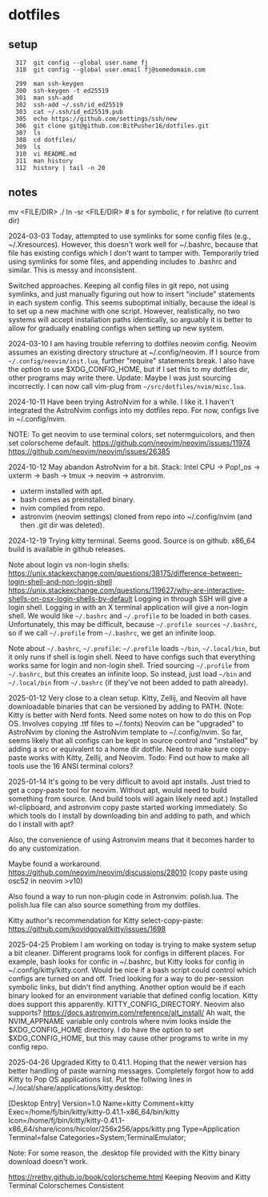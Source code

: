 # dotfiles

## setup

```
  317  git config --global user.name fj
  318  git config --global user.email fj@somedomain.com

  299  man ssh-keygen
  300  ssh-keygen -t ed25519
  301  man ssh-add
  302  ssh-add ~/.ssh/id_ed25519
  303  cat ~/.ssh/id_ed25519.pub 
  305  echo https://github.com/settings/ssh/new
  306  git clone git@github.com:BitPusher16/dotfiles.git
  307  ls
  308  cd dotfiles/
  309  ls
  310  vi README.md 
  311  man history 
  312  history | tail -n 20
```



## notes

mv <FILE/DIR> ./
ln -sr <FILE/DIR> <LINK> # s for symbolic, r for relative (to current dir)

2024-03-03
Today, attempted to use symlinks for some config files (e.g., ~/.Xresources).
However, this doesn't work well for ~/.bashrc, because that file has existing configs
which I don't want to tamper with.
Temporarily tried using symlinks for some files, and appending includes to .bashrc and similar.
This is messy and inconsistent.

Switched approaches. Keeping all config files in git repo, not using symlinks,
and just manually figuring out how to insert "include" statements in each system config.
This seems suboptimal initially, because the ideal is to set up a new machine with one script.
However, realistically, no two systems will accept installation paths identically,
so arguably it is better to allow for gradually enabling configs when setting up new system.

2024-03-10
I am having trouble referring to dotfiles neovim config.
Neovim assumes an existing directory structure at ~/.config/neovim.
If I source from `~/.config/neovim/init.lua`, further "require" statements break.
I also have the option to use $XDG_CONFIG_HOME,
but if I set this to my dotfiles dir, other programs may write there.
Update: Maybe I was just sourcing incorrectly.
I can now call vim-plug from `~/src/dotfiles/nvim/misc.lua`.

2024-10-11
Have been trying AstroNvim for a while. I like it.
I haven't integrated the AstroNvim configs into my dotfiles repo.
For now, configs live in ~/.config/nvim.

NOTE: To get neovim to use terminal colors, set notermguicolors, and then set colorscheme default.
https://github.com/neovim/neovim/issues/11974
https://github.com/neovim/neovim/issues/26385


2024-10-12
May abandon AstroNvim for a bit.
Stack: Intel CPU -> Pop!_os -> uxterm -> bash -> tmux -> neovim -> astronvim.

- uxterm installed with apt.
- bash comes as preinstalled binary.
- nvim compiled from repo.
- astronvim (neovim settings) cloned from repo into ~/.config/nvim (and then .git dir was deleted).

2024-12-19
Trying kitty terminal. Seems good. Source is on github. x86_64 build is available in github releases.

Note about login vs non-login shells:
https://unix.stackexchange.com/questions/38175/difference-between-login-shell-and-non-login-shell
https://unix.stackexchange.com/questions/119627/why-are-interactive-shells-on-osx-login-shells-by-default
Logging in through SSH will give a login shell. Logging in with an X terminal application will give a non-login shell.
We would like `~/.bashrc` and `~/.profile` to be loaded in both cases.
Unfortunately, this may be difficult, because `~/.profile sources` `~/.bashrc`,
so if we call `~/.profile` from `~/.bashrc`, we get an infinite loop.

Note about `~/.bashrc`, `~/.profile`:
`~/.profile` loads `~/bin`, `~/.local/bin`, but it only runs if shell is login shell.
Need to have configs such that everything works same for login and non-login shell.
Tried sourcing `~/.profile` from `~/.bashrc`, but this creates an infinite loop.
So instead, just load `~/bin` and `~/.local/bin` from `~/.bashrc` 
(if they've not been added to path already).

2025-01-12
Very close to a clean setup.
Kitty, Zellij, and Neovim all have downloadable binaries that can be versioned by adding to PATH.
(Note: Kitty is better with Nerd fonts. Need some notes on how to do this on Pop OS. Involves copying .ttf files to ~/.fonts)
Neovim can be "upgraded" to AstroNvim by cloning the AstroNvim template to ~/.config/nvim.
So far, seems likely that all configs can be kept in source control and "installed" by adding a src or equivalent to a home dir dotfile.
Need to make sure copy-paste works with Kitty, Zellij, and Neovim.
Todo: Find out how to make all tools use the 16 ANSI terminal colors?

2025-01-14
It's going to be very difficult to avoid apt installs.
Just tried to get a copy-paste tool for neovim. 
Without apt, would need to build something from source. (And build tools will again likely need apt.)
Installed wl-clipboard, and astronvim copy paste started working immediately.
So which tools do I install by downloading bin and adding to path, and which do I install with apt?

Also, the convenience of using Astronvim means that it becomes harder to do any customization.

Maybe found a workaround.
https://github.com/neovim/neovim/discussions/28010
(copy paste using osc52 in neovim >v10)

Also found a way to run non-plugin code in Astronvim: polish.lua.
The polish.lua file can also source something from my dotfiles.

Kitty author's recommendation for Kitty select-copy-paste:
https://github.com/kovidgoyal/kitty/issues/1698

2025-04-25
Problem I am working on today is trying to make system setup a bit cleaner.
Different programs look for configs in different places.
For example, bash looks for confic in ~/.bashrc, but Kitty looks for config in ~/.config/kitty/kitty.conf.
Would be nice if a bash script could control which configs are turned on and off.
Tried looking for a way to do per-session symbolic links, but didn't find anything.
Another option would be if each binary looked for an environment variable that defined config location.
Kitty does support this apparently. KITTY_CONFIG_DIRECTORY.
Neovim also supports? https://docs.astronvim.com/reference/alt_install/
Ah wait, the NVIM_APPNAME variable only controls where nvim looks inside the $XDG_CONFIG_HOME directory.
I do have the option to set $XDG_CONFIG_HOME, but this may cause other programs to write in my config repo.

2025-04-26
Upgraded Kitty to 0.41.1. Hoping that the newer version has better handling of paste warning messages.
Completely forgot how to add Kitty to Pop OS applications list.
Put the follwing lines in ~/.local/share/applications/kitty.desktop:

[Desktop Entry]
Version=1.0
Name=kitty
Comment=kitty
Exec=/home/fj/bin/kitty/kitty-0.41.1-x86_64/bin/kitty
Icon=/home/fj/bin/kitty/kitty-0.41.1-x86_64/share/icons/hicolor/256x256/apps/kitty.png
Type=Application
Terminal=false
Categories=System;TerminalEmulator;

Note: For some reason, the .desktop file provided with the Kitty binary download doesn't work.

https://rrethy.github.io/book/colorscheme.html
Keeping Neovim and Kitty Terminal Colorschemes Consistent
